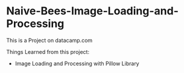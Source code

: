 # Naive-Bees-Image-Loading-and-Processing
This is a Project on datacamp.com

Things Learned from this project:

- Image Loading and Processing with Pillow Library
